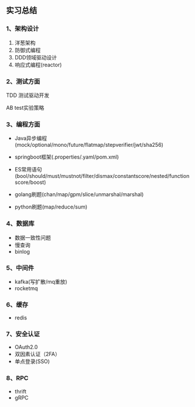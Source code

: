 ## 实习总结

### 1、架构设计

1.  洋葱架构
2.  防御式编程
3.  DDD领域驱动设计
4.  响应式编程(reactor)

### 2、测试方面

TDD 测试驱动开发

AB test实验策略

### 3、编程方面

-   Java异步编程(mock/optional/mono/future/flatmap/stepverifier/jwt/sha256)

-   springboot框架(.properties/.yaml/pom.xml)
-   ES常用语句(bool/should/must/mustnot/filter/dismax/constantscore/nested/functionscore/boost)
-   golang刷题(chan/map/gpm/slice/unmarshal/marshal)
-   python刷题(map/reduce/sum)

### 4、数据库

-   数据一致性问题
-   慢查询
-   binlog

### 5、中间件

-   kafka(写扩散/mq重放)
-   rocketmq

### 6、缓存

-   redis

### 7、安全认证

-   OAuth2.0
-   双因素认证（2FA）
-   单点登录(SSO)

### 8、RPC

-   thrift
-   gRPC

